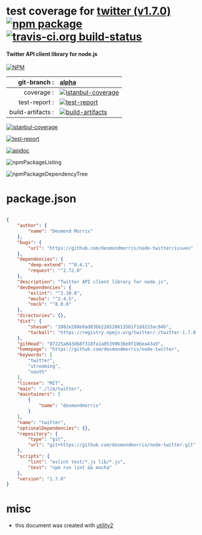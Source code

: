 # test coverage for  [twitter (v1.7.0)](https://github.com/desmondmorris/node-twitter)  [![npm package](https://img.shields.io/npm/v/npmtest-twitter.svg?style=flat-square)](https://www.npmjs.org/package/npmtest-twitter) [![travis-ci.org build-status](https://api.travis-ci.org/npmtest/node-npmtest-twitter.svg)](https://travis-ci.org/npmtest/node-npmtest-twitter)
#### Twitter API client library for node.js

[![NPM](https://nodei.co/npm/twitter.png?downloads=true&downloadRank=true&stars=true)](https://www.npmjs.com/package/twitter)

| git-branch : | [alpha](https://github.com/npmtest/node-npmtest-twitter/tree/alpha)|
|--:|:--|
| coverage : | [![istanbul-coverage](https://npmtest.github.io/node-npmtest-twitter/build/coverage.badge.svg)](https://npmtest.github.io/node-npmtest-twitter/build/coverage.html/index.html)|
| test-report : | [![test-report](https://npmtest.github.io/node-npmtest-twitter/build/test-report.badge.svg)](https://npmtest.github.io/node-npmtest-twitter/build/test-report.html)|
| build-artifacts : | [![build-artifacts](https://npmtest.github.io/node-npmtest-twitter/glyphicons_144_folder_open.png)](https://github.com/npmtest/node-npmtest-twitter/tree/gh-pages/build)|

[![istanbul-coverage](https://npmtest.github.io/node-npmtest-twitter/build/screenCapture.buildCi.browser.%252Ftmp%252Fbuild%252Fcoverage.lib.html.png)](https://npmtest.github.io/node-npmtest-twitter/build/coverage.html/index.html)

[![test-report](https://npmtest.github.io/node-npmtest-twitter/build/screenCapture.buildCi.browser.%252Ftmp%252Fbuild%252Ftest-report.html.png)](https://npmtest.github.io/node-npmtest-twitter/build/test-report.html)

[![apidoc](https://npmdoc.github.io/node-npmdoc-twitter/build/screenCapture.buildCi.browser.%252Ftmp%252Fbuild%252Fapidoc.html.png)](https://npmdoc.github.io/node-npmdoc-twitter/build/apidoc.html)

![npmPackageListing](https://npmtest.github.io/node-npmtest-twitter/build/screenCapture.npmPackageListing.svg)

![npmPackageDependencyTree](https://npmtest.github.io/node-npmtest-twitter/build/screenCapture.npmPackageDependencyTree.svg)



# package.json

```json

{
    "author": {
        "name": "Desmond Morris"
    },
    "bugs": {
        "url": "https://github.com/desmondmorris/node-twitter/issues"
    },
    "dependencies": {
        "deep-extend": "^0.4.1",
        "request": "^2.72.0"
    },
    "description": "Twitter API client library for node.js",
    "devDependencies": {
        "eslint": "^2.10.0",
        "mocha": "^2.4.5",
        "nock": "^8.0.0"
    },
    "directories": {},
    "dist": {
        "shasum": "2882e208e0ad83bb226528613561f1dd233ac94b",
        "tarball": "https://registry.npmjs.org/twitter/-/twitter-1.7.0.tgz"
    },
    "gitHead": "87225a043db8f318fa1a05399638e8f106ea43a9",
    "homepage": "https://github.com/desmondmorris/node-twitter",
    "keywords": [
        "twitter",
        "streaming",
        "oauth"
    ],
    "license": "MIT",
    "main": "./lib/twitter",
    "maintainers": [
        {
            "name": "desmondmorris"
        }
    ],
    "name": "twitter",
    "optionalDependencies": {},
    "repository": {
        "type": "git",
        "url": "git+https://github.com/desmondmorris/node-twitter.git"
    },
    "scripts": {
        "lint": "eslint test/*.js lib/*.js",
        "test": "npm run lint && mocha"
    },
    "version": "1.7.0"
}
```



# misc
- this document was created with [utility2](https://github.com/kaizhu256/node-utility2)
